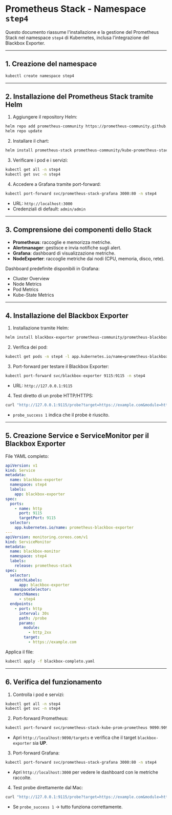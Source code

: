 # Prometheus Stack - Namespace `step4`

Questo documento riassume l'installazione e la gestione del Prometheus Stack nel namespace `step4` di Kubernetes, inclusa l'integrazione del Blackbox Exporter.

---

## 1. Creazione del namespace

```bash
kubectl create namespace step4
```

---

## 2. Installazione del Prometheus Stack tramite Helm

1. Aggiungere il repository Helm:

```bash
helm repo add prometheus-community https://prometheus-community.github.io/helm-charts
helm repo update
```

2. Installare il chart:

```bash
helm install prometheus-stack prometheus-community/kube-prometheus-stack -n step4
```

3. Verificare i pod e i servizi:

```bash
kubectl get all -n step4
kubectl get svc -n step4
```

4. Accedere a Grafana tramite port-forward:

```bash
kubectl port-forward svc/prometheus-stack-grafana 3000:80 -n step4
```

* URL: `http://localhost:3000`
* Credenziali di default: `admin/admin`

---

## 3. Comprensione dei componenti dello Stack

* **Prometheus**: raccoglie e memorizza metriche.
* **Alertmanager**: gestisce e invia notifiche sugli alert.
* **Grafana**: dashboard di visualizzazione metriche.
* **NodeExporter**: raccoglie metriche dai nodi (CPU, memoria, disco, rete).

Dashboard predefinite disponibili in Grafana:

* Cluster Overview
* Node Metrics
* Pod Metrics
* Kube-State Metrics

---

## 4. Installazione del Blackbox Exporter

1. Installazione tramite Helm:

```bash
helm install blackbox-exporter prometheus-community/prometheus-blackbox-exporter -n step4
```

2. Verifica dei pod:

```bash
kubectl get pods -n step4 -l app.kubernetes.io/name=prometheus-blackbox-exporter
```

3. Port-forward per testare il Blackbox Exporter:

```bash
kubectl port-forward svc/blackbox-exporter 9115:9115 -n step4
```

* URL: `http://127.0.0.1:9115`

4. Test diretto di un probe HTTP/HTTPS:

```bash
curl "http://127.0.0.1:9115/probe?target=https://example.com&module=http_2xx"
```

* `probe_success 1` indica che il probe è riuscito.

---

## 5. Creazione Service e ServiceMonitor per il Blackbox Exporter

File YAML completo:

```yaml
apiVersion: v1
kind: Service
metadata:
  name: blackbox-exporter
  namespace: step4
  labels:
    app: blackbox-exporter
spec:
  ports:
    - name: http
      port: 9115
      targetPort: 9115
  selector:
    app.kubernetes.io/name: prometheus-blackbox-exporter
---
apiVersion: monitoring.coreos.com/v1
kind: ServiceMonitor
metadata:
  name: blackbox-monitor
  namespace: step4
  labels:
    release: prometheus-stack
spec:
  selector:
    matchLabels:
      app: blackbox-exporter
  namespaceSelector:
    matchNames:
      - step4
  endpoints:
    - port: http
      interval: 30s
      path: /probe
      params:
        module:
          - http_2xx
        target:
          - https://example.com
```

Applica il file:

```bash
kubectl apply -f blackbox-completo.yaml
```

---

## 6. Verifica del funzionamento

1. Controlla i pod e servizi:

```bash
kubectl get all -n step4
kubectl get svc -n step4
```

2. Port-forward Prometheus:

```bash
kubectl port-forward svc/prometheus-stack-kube-prom-prometheus 9090:9090 -n step4
```

* Apri `http://localhost:9090/targets` e verifica che il target `blackbox-exporter` sia **UP**.

3. Port-forward Grafana:

```bash
kubectl port-forward svc/prometheus-stack-grafana 3000:80 -n step4
```

* Apri `http://localhost:3000` per vedere le dashboard con le metriche raccolte.

4. Test probe direttamente dal Mac:

```bash
curl "http://127.0.0.1:9115/probe?target=https://example.com&module=http_2xx"
```

* Se `probe_success 1` → tutto funziona correttamente.
